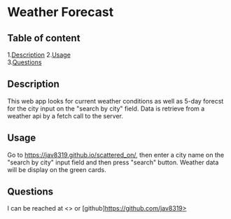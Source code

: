 
# Weather Forecast  
      
## Table of content  

1.[Description](#description)
2.[Usage](#usage)  
3.[Questions](#questions)  

## Description  

This web app looks for current weather conditions as well as 5-day forecst for the city input on the "search by city" field. Data is retrieve from a weather api by a fetch call to the server.  

## Usage  

Go to https://jav8319.github.io/scattered_on/, then enter a city name on the "search by city" input field and then press "search" button. Weather data will be display on the green cards.   

## Questions  

I can be reached at <> or  [github]https://github.com/jav8319>
